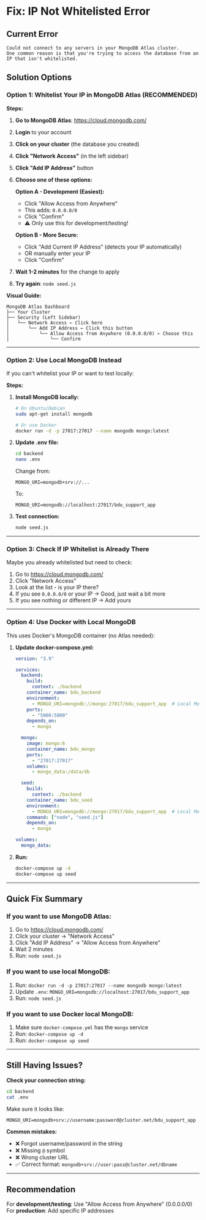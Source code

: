 # Fix: IP Not Whitelisted Error

## Current Error
```
Could not connect to any servers in your MongoDB Atlas cluster. 
One common reason is that you're trying to access the database from an IP that isn't whitelisted.
```

## Solution Options

### Option 1: Whitelist Your IP in MongoDB Atlas (RECOMMENDED)

**Steps:**

1. **Go to MongoDB Atlas**: https://cloud.mongodb.com/
2. **Login** to your account
3. **Click on your cluster** (the database you created)
4. **Click "Network Access"** (in the left sidebar)
5. **Click "Add IP Address"** button
6. **Choose one of these options:**

   **Option A - Development (Easiest):**
   - Click "Allow Access from Anywhere"
   - This adds: `0.0.0.0/0`
   - Click "Confirm"
   - ⚠️ Only use this for development/testing!

   **Option B - More Secure:**
   - Click "Add Current IP Address" (detects your IP automatically)
   - OR manually enter your IP
   - Click "Confirm"

7. **Wait 1-2 minutes** for the change to apply
8. **Try again**: `node seed.js`

**Visual Guide:**
```
MongoDB Atlas Dashboard
├── Your Cluster
├── Security (Left Sidebar)
│   └── Network Access ← Click here
│       └── Add IP Address ← Click this button
│           └── Allow Access from Anywhere (0.0.0.0/0) ← Choose this
│               └── Confirm
```

---

### Option 2: Use Local MongoDB Instead

If you can't whitelist your IP or want to test locally:

**Steps:**

1. **Install MongoDB locally:**
   ```bash
   # On Ubuntu/Debian
   sudo apt-get install mongodb

   # Or use Docker
   docker run -d -p 27017:27017 --name mongodb mongo:latest
   ```

2. **Update .env file:**
   ```bash
   cd backend
   nano .env
   ```
   
   Change from:
   ```env
   MONGO_URI=mongodb+srv://...
   ```
   
   To:
   ```env
   MONGO_URI=mongodb://localhost:27017/bdu_support_app
   ```

3. **Test connection:**
   ```bash
   node seed.js
   ```

---

### Option 3: Check If IP Whitelist is Already There

Maybe you already whitelisted but need to check:

1. Go to https://cloud.mongodb.com/
2. Click "Network Access"
3. Look at the list - is your IP there?
4. If you see `0.0.0.0/0` or your IP → Good, just wait a bit more
5. If you see nothing or different IP → Add yours

---

### Option 4: Use Docker with Local MongoDB

This uses Docker's MongoDB container (no Atlas needed):

1. **Update docker-compose.yml:**
   ```yaml
   version: "3.9"
   
   services:
     backend:
       build:
         context: ./backend
       container_name: bdu_backend
       environment:
         - MONGO_URI=mongodb://mongo:27017/bdu_support_app  # Local MongoDB
       ports:
         - "5000:5000"
       depends_on:
         - mongo
   
     mongo:
       image: mongo:6
       container_name: bdu_mongo
       ports:
         - "27017:27017"
       volumes:
         - mongo_data:/data/db
   
     seed:
       build:
         context: ./backend
       container_name: bdu_seed
       environment:
         - MONGO_URI=mongodb://mongo:27017/bdu_support_app  # Local MongoDB
       command: ["node", "seed.js"]
       depends_on:
         - mongo
   
   volumes:
     mongo_data:
   ```

2. **Run:**
   ```bash
   docker-compose up -d
   docker-compose up seed
   ```

---

## Quick Fix Summary

### If you want to use MongoDB Atlas:
1. Go to https://cloud.mongodb.com/
2. Click your cluster → "Network Access"
3. Click "Add IP Address" → "Allow Access from Anywhere"
4. Wait 2 minutes
5. Run: `node seed.js`

### If you want to use local MongoDB:
1. Run: `docker run -d -p 27017:27017 --name mongodb mongo:latest`
2. Update `.env`: `MONGO_URI=mongodb://localhost:27017/bdu_support_app`
3. Run: `node seed.js`

### If you want to use Docker local MongoDB:
1. Make sure `docker-compose.yml` has the `mongo` service
2. Run: `docker-compose up -d`
3. Run: `docker-compose up seed`

---

## Still Having Issues?

**Check your connection string:**
```bash
cd backend
cat .env
```

Make sure it looks like:
```
MONGO_URI=mongodb+srv://username:password@cluster.net/bdu_support_app
```

**Common mistakes:**
- ❌ Forgot username/password in the string
- ❌ Missing `@` symbol
- ❌ Wrong cluster URL
- ✅ Correct format: `mongodb+srv://user:pass@cluster.net/dbname`

---

## Recommendation

For **development/testing**: Use "Allow Access from Anywhere" (0.0.0.0/0)  
For **production**: Add specific IP addresses






